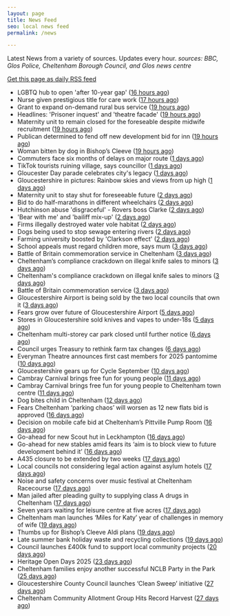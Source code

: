 ```yaml
---
layout: page
title: News Feed
seo: local news feed
permalink: /news

---
```


Latest News from a variety of sources. Updates every hour.
_sources: BBC, Glos Police, Cheltenham Borough Council, and Glos news centre_

[Get this page as daily RSS feed](/daily.rss)

<!-- news_marker starts -->
- LGBTQ hub to open 'after 10-year gap' ([16 hours ago](https://www.bbc.com/news/articles/crmez3y8vveo?at_medium=RSS&at_campaign=rss))
- Nurse given prestigious title for care work ([17 hours ago](https://www.bbc.com/news/articles/cm2dze3jv89o?at_medium=RSS&at_campaign=rss))
- Grant to expand on-demand rural bus service ([19 hours ago](https://www.bbc.com/news/articles/cp8j1mr17lvo?at_medium=RSS&at_campaign=rss))
- Headlines: 'Prisoner inquest' and 'theatre facade' ([19 hours ago](https://www.bbc.com/news/articles/cy4jyw74qdwo?at_medium=RSS&at_campaign=rss))
- Maternity unit to remain closed for the foreseable despite midwife recruitment ([19 hours ago](https://gloucesternewscentre.co.uk/maternity-unit-to-remain-closed-for-the-foreseable-despite-midwife-recruitment/))
- Publican determined to fend off new development bid for inn ([19 hours ago](https://gloucesternewscentre.co.uk/publican-determined-to-fend-off-new-development-bid-for-inn/))
- Woman bitten by dog in Bishop’s Cleeve ([19 hours ago](https://gloucesternewscentre.co.uk/woman-bitten-by-dog-in-bishops-cleeve/))
- Commuters face six months of delays on major route ([1 days ago](https://www.bbc.com/news/articles/cm2zy77xwn1o?at_medium=RSS&at_campaign=rss))
- TikTok tourists ruining village, says councillor ([1 days ago](https://www.bbc.com/news/articles/c3e792xlk0wo?at_medium=RSS&at_campaign=rss))
- Gloucester Day parade celebrates city's legacy ([1 days ago](https://www.bbc.com/news/articles/c2dng2kj9k2o?at_medium=RSS&at_campaign=rss))
- Gloucestershire in pictures: Rainbow skies and views from up high ([1 days ago](https://www.bbc.com/news/articles/ckgejp4npzro?at_medium=RSS&at_campaign=rss))
- Maternity unit to stay shut for foreseeable future ([2 days ago](https://www.bbc.com/news/articles/cgq4873q2q4o?at_medium=RSS&at_campaign=rss))
- Bid to do half-marathons in different wheelchairs ([2 days ago](https://www.bbc.com/news/articles/cge2dzy2l1eo?at_medium=RSS&at_campaign=rss))
- Hutchinson abuse 'disgraceful' - Rovers boss Clarke ([2 days ago](https://www.bbc.com/sport/football/articles/cdern208n8lo?at_medium=RSS&at_campaign=rss))
- 'Bear with me' and 'bailiff mix-up' ([2 days ago](https://www.bbc.com/news/articles/c931pngw1z7o?at_medium=RSS&at_campaign=rss))
- Firms illegally destroyed water vole habitat ([2 days ago](https://www.bbc.com/news/articles/cgj147qzn44o?at_medium=RSS&at_campaign=rss))
- Dogs being used to stop sewage entering rivers ([2 days ago](https://www.bbc.com/news/articles/c2knjdplyxgo?at_medium=RSS&at_campaign=rss))
- Farming university boosted by 'Clarkson effect' ([2 days ago](https://www.bbc.com/news/articles/c4gmgkypdepo?at_medium=RSS&at_campaign=rss))
- School appeals must regard children more, says mum ([3 days ago](https://www.bbc.com/news/articles/clydnv8rdxxo?at_medium=RSS&at_campaign=rss))
- Battle of Britain commemoration service in Cheltenham ([3 days ago](https://gloucesternewscentre.co.uk/battle-of-britain-commemoration-service-in-cheltenham/))
- Cheltenham’s compliance crackdown on illegal knife sales to minors ([3 days ago](https://gloucesternewscentre.co.uk/cheltenhams-compliance-crackdown-on-illegal-knife-sales-to-minors/))
- Cheltenham's compliance crackdown on illegal knife sales to minors ([3 days ago](https://www.cheltenham.gov.uk/news/article/3045/cheltenhams_compliance_crackdown_on_illegal_knife_sales_to_minors))
- Battle of Britain commemoration service ([3 days ago](https://www.cheltenham.gov.uk/news/article/3044/battle_of_britain_commemoration_service))
- Gloucestershire Airport is being sold by the two local councils that own it ([3 days ago](https://www.bbc.co.uk/sounds/play/p0m0s18b?at_medium=RSS&at_campaign=rss))
- Fears grow over future of Gloucestershire Airport ([5 days ago](https://gloucesternewscentre.co.uk/fears-grow-over-future-of-gloucestershire-airport/))
- Stores in Gloucestershire sold knives and vapes to under-18s ([5 days ago](https://gloucesternewscentre.co.uk/stores-in-gloucestershire-sold-knives-and-vapes-to-under-18s/))
- Cheltenham multi-storey car park closed until further notice ([6 days ago](https://gloucesternewscentre.co.uk/cheltenham-multi-storey-car-park-closed-until-further-notice/))
- Council urges Treasury to rethink farm tax changes ([6 days ago](https://www.bbc.co.uk/sounds/play/p0m063k7?at_medium=RSS&at_campaign=rss))
- Everyman Theatre announces first cast members for 2025 pantomime ([10 days ago](https://gloucesternewscentre.co.uk/everyman-theatre-announces-first-cast-members-for-2025-pantomime/))
- Gloucestershire gears up for Cycle September ([10 days ago](https://gloucesternewscentre.co.uk/gloucestershire-gears-up-for-cycle-september/))
- Cambray Carnival brings free fun for young people ([11 days ago](https://gloucesternewscentre.co.uk/cambray-carnival-brings-free-fun-for-young-people/))
- Cambray Carnival brings free fun for young people to Cheltenham town centre ([11 days ago](https://www.cheltenham.gov.uk/news/article/3043/cambray_carnival_brings_free_fun_for_young_people_to_cheltenham_town_centre))
- Dog bites child in Cheltenham ([12 days ago](https://gloucesternewscentre.co.uk/dog-bites-child-in-cheltenham/))
- Fears Cheltenham ‘parking chaos’ will worsen as 12 new flats bid is approved ([16 days ago](https://gloucesternewscentre.co.uk/fears-cheltenham-parking-chaos-will-worsen-as-12-new-flats-bid-is-approved/))
- Decision on mobile cafe bid at Cheltenham’s Pittville Pump Room ([16 days ago](https://gloucesternewscentre.co.uk/decision-on-mobile-cafe-bid-at-cheltenhams-pittville-pump-room/))
- Go-ahead for new Scout hut in Leckhampton ([16 days ago](https://gloucesternewscentre.co.uk/go-ahead-for-new-scout-hut-in-leckhampton/))
- Go-ahead for new stables amid fears its ‘aim is to block view to future development behind it’ ([16 days ago](https://gloucesternewscentre.co.uk/go-ahead-for-new-stables-amid-fears-its-aim-is-to-block-view-to-future-development-behind-it/))
- A435 closure to be extended by two weeks ([17 days ago](https://gloucesternewscentre.co.uk/a435-closure-to-be-extended-by-two-weeks/))
- Local councils not considering legal action against asylum hotels ([17 days ago](https://gloucesternewscentre.co.uk/local-councils-not-considering-legal-action-against-asylum-hotels/))
- Noise and safety concerns over music festival at Cheltenham Racecourse ([17 days ago](https://gloucesternewscentre.co.uk/noise-and-safety-concerns-over-music-festival-at-cheltenham-racecourse/))
- Man jailed after pleading guilty to supplying class A drugs in Cheltenham ([17 days ago](https://gloucesternewscentre.co.uk/man-jailed-after-pleading-guilty-to-supplying-class-a-drugs-in-cheltenham/))
- Seven years waiting for leisure centre at five acres ([17 days ago](https://www.bbc.co.uk/sounds/play/p0ly5g42?at_medium=RSS&at_campaign=rss))
- Cheltenham man launches ‘Miles for Katy’ year of challenges in memory of wife ([19 days ago](https://gloucesternewscentre.co.uk/cheltenham-man-launches-miles-for-katy-year-of-challenges-in-memory-of-wife/))
- Thumbs up for Bishop’s Cleeve Aldi plans ([19 days ago](https://gloucesternewscentre.co.uk/thumbs-up-for-bishops-cleeve-aldi-plans/))
- Late summer bank holiday waste and recycling collections ([19 days ago](https://www.cheltenham.gov.uk/news/article/3042/late_summer_bank_holiday_waste_and_recycling_collections))
- Council launches £400k fund to support local community projects ([20 days ago](https://gloucesternewscentre.co.uk/council-launches-400k-fund-to-support-local-community-projects/))
- Heritage Open Days 2025 ([23 days ago](https://www.cheltenham.gov.uk/news/article/3041/heritage_open_days_2025))
- Cheltenham families enjoy another successful NCLB Party in the Park ([25 days ago](https://www.cheltenham.gov.uk/news/article/3040/cheltenham_families_enjoy_another_successful_nclb_party_in_the_park))
- Gloucestershire County Council launches ‘Clean Sweep’ initiative ([27 days ago](https://gloucesternewscentre.co.uk/gloucestershire-county-council-launches-clean-sweep-initiative/))
- Cheltenham Community Allotment Group Hits Record Harvest ([27 days ago](https://gloucesternewscentre.co.uk/cheltenham-community-allotment-group-hits-record-harvest/))

<!-- news_marker ends -->
